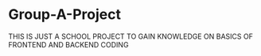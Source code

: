 # Group-A-Project
THIS IS JUST A SCHOOL PROJECT TO GAIN KNOWLEDGE ON BASICS OF FRONTEND AND BACKEND CODING
